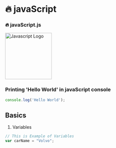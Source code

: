 # 🔥 javaScript
### 🔥 javaScript.js

<img src="https://upload.wikimedia.org/wikipedia/commons/9/99/Unofficial_JavaScript_logo_2.svg" alt="Javascript Logo" width="150px" />

### Printing 'Hello World' in javaScript console
```javascript
console.log('Hello World');
```
## Basics

1. Variables
```javascript
// This is Example of Variables
var carName = "Volvo";
```
